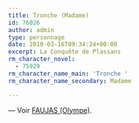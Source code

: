 ```yaml
---
title: Tronche (Madame)
id: 76026
author: admin
type: personnage
date: 2010-03-16T09:34:24+00:00
excerpt: La Conquête de Plassans
rm_character_novel:
  - 75929
rm_character_name_main: 'Tronche '
rm_character_name_secondary: Madame

---
```

— Voir <a href="/personnage/faujas-olympe/" target="_self">FAUJAS (Olympe)</a>.